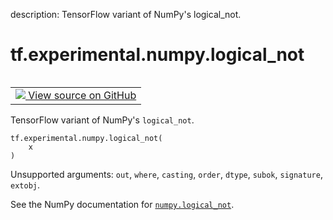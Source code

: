 description: TensorFlow variant of NumPy's logical_not.

<div itemscope itemtype="http://developers.google.com/ReferenceObject">
<meta itemprop="name" content="tf.experimental.numpy.logical_not" />
<meta itemprop="path" content="Stable" />
</div>

# tf.experimental.numpy.logical_not

<!-- Insert buttons and diff -->

<table class="tfo-notebook-buttons tfo-api nocontent" align="left">
<td>
  <a target="_blank" href="https://github.com/tensorflow/tensorflow/blob/r2.4/tensorflow/python/ops/numpy_ops/np_math_ops.py#L1063-L1066">
    <img src="https://www.tensorflow.org/images/GitHub-Mark-32px.png" />
    View source on GitHub
  </a>
</td>
</table>



TensorFlow variant of NumPy's `logical_not`.

<pre class="devsite-click-to-copy prettyprint lang-py tfo-signature-link">
<code>tf.experimental.numpy.logical_not(
    x
)
</code></pre>



<!-- Placeholder for "Used in" -->

Unsupported arguments: `out`, `where`, `casting`, `order`, `dtype`, `subok`, `signature`, `extobj`.

See the NumPy documentation for [`numpy.logical_not`](https://numpy.org/doc/1.16/reference/generated/numpy.logical_not.html).